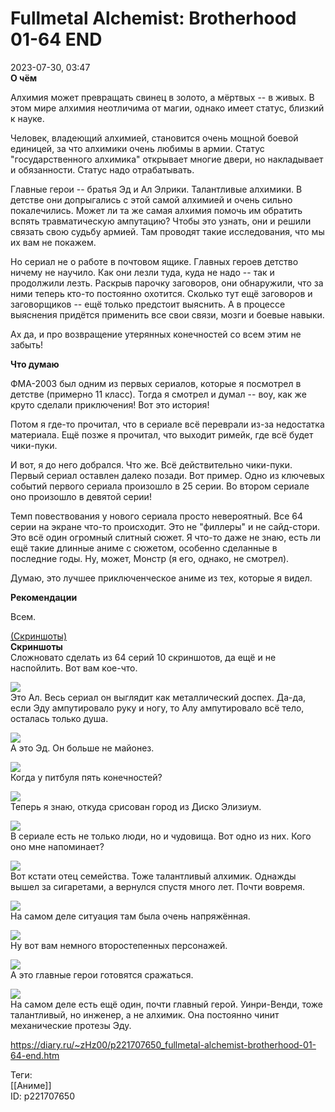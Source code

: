 Fullmetal Alchemist: Brotherhood 01-64 END
===========================================

   
 2023-07-30, 03:47   
   **О чём**    
   
 Алхимия может превращать свинец в золото, а мёртвых -- в живых. В этом мире алхимия неотличима от магии, однако имеет статус, близкий к науке.   
   
 Человек, владеющий алхимией, становится очень мощной боевой единицей, за что алхимики очень любимы в армии. Статус "государственного алхимика" открывает многие двери, но накладывает и обязанности. Статус надо отрабатывать.   
   
 Главные герои -- братья Эд и Ал Элрики. Талантливые алхимики. В детстве они допрыгались с этой самой алхимией и очень сильно покалечились. Может ли та же самая алхимия помочь им обратить вспять травматическую ампутацию? Чтобы это узнать, они и решили связать свою судьбу армией. Там проводят такие исследования, что мы их вам не покажем.   
   
 Но сериал не о работе в почтовом ящике. Главных героев детство ничему не научило. Как они лезли туда, куда не надо -- так и продолжили лезть. Раскрыв парочку заговоров, они обнаружили, что за ними теперь кто-то постоянно охотится. Сколько тут ещё заговоров и заговорщиков -- ещё только предстоит выяснить. А в процессе выяснения придётся применить все свои связи, мозги и боевые навыки.   
   
 Ах да, и про возвращение утерянных конечностей со всем этим не забыть!   
   
  **Что думаю**    
   
 ФМА-2003 был одним из первых сериалов, которые я посмотрел в детстве (примерно 11 класс). Тогда я смотрел и думал -- воу, как же круто сделали приключения! Вот это история!   
   
 Потом я где-то прочитал, что в сериале всё переврали из-за недостатка материала. Ещё позже я прочитал, что выходит римейк, где всё будет чики-пуки.   
   
 И вот, я до него добрался. Что же. Всё действительно чики-пуки. Первый сериал оставлен далеко позади. Вот пример. Одно из ключевых событий первого сериала произошло в 25 серии. Во втором сериале оно произошло в девятой серии!   
   
 Темп повествования у нового сериала просто невероятный. Все 64 серии на экране что-то происходит. Это не "филлеры" и не сайд-стори. Это всё один огромный слитный сюжет. Я что-то даже не знаю, есть ли ещё такие длинные аниме с сюжетом, особенно сделанные в последние годы. Ну, может, Монстр (я его, однако, не смотрел).   
   
 Думаю, это лучшее приключенческое аниме из тех, которые я видел.   
   
  **Рекомендации**    
   
 Всем.   
   
  [(Скриншоты)](https://zHz00.diary.ru/p221707650.htm?index=1#linkmore221707650m1)      
  **Скриншоты**    
 Сложновато сделать из 64 серий 10 скриншотов, да ещё и не наспойлить. Вот вам кое-что.   
   
    
  [![](pics/WUGu6l.jpg)](http://yapx.ru/image/WUGu6)    
 Это Ал. Весь сериал он выглядит как металлический доспех. Да-да, если Эду ампутировало руку и ногу, то Алу ампутировало всё тело, осталась только душа.   
   
  [![](pics/WUGu8l.jpg)](http://yapx.ru/image/WUGu8)    
 А это Эд. Он больше не майонез.   
   
  [![](pics/WUGu7l.jpg)](http://yapx.ru/image/WUGu7)    
 Когда у питбуля пять конечностей?   
   
  [![](pics/WUGu9l.jpg)](http://yapx.ru/image/WUGu9)    
 Теперь я знаю, откуда срисован город из Диско Элизиум.   
   
  [![](pics/WUGvAl.jpg)](http://yapx.ru/image/WUGvA)    
 В сериале есть не только люди, но и чудовища. Вот одно из них. Кого оно мне напоминает?   
   
  [![](pics/WUGvBl.jpg)](http://yapx.ru/image/WUGvB)    
 Вот кстати отец семейства. Тоже талантливый алхимик. Однажды вышел за сигаретами, а вернулся спустя много лет. Почти вовремя.   
   
  [![](pics/WUGvCl.jpg)](http://yapx.ru/image/WUGvC)    
 На самом деле ситуация там была очень напряжённая.   
   
  [![](pics/WUGvDl.jpg)](http://yapx.ru/image/WUGvD)    
 Ну вот вам немного второстепенных персонажей.   
   
  [![](pics/WUGvEl.jpg)](http://yapx.ru/image/WUGvE)    
 А это главные герои готовятся сражаться.   
   
  [![](pics/WUGvFl.jpg)](http://yapx.ru/image/WUGvF)    
 На самом деле есть ещё один, почти главный герой. Уинри-Венди, тоже талантливый, но инженер, а не алхимик. Она постоянно чинит механические протезы Эду.   
      
    
 <https://diary.ru/~zHz00/p221707650_fullmetal-alchemist-brotherhood-01-64-end.htm>   
   
 Теги:   
 [[Аниме]]   
 ID: p221707650
